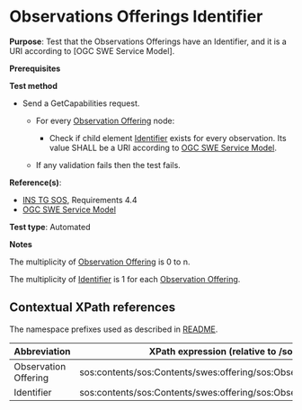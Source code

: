 # Observations Offerings Identifier

**Purpose**: Test that the Observations Offerings have an Identifier, and it is a URI according to [OGC SWE Service Model].

**Prerequisites**

**Test method**

* Send a GetCapabilities request.

    * For every [Observation Offering](#observationOffering) node:

        * Check if child element [Identifier](#identifier) exists for every observation. Its value SHALL be a URI according to [OGC SWE Service Model](http://portal.opengeospatial.org/files/?artifact_id=38476).

    * If any validation fails then the test fails.

**Reference(s)**:

* [INS TG SOS](http://inspire.ec.europa.eu/id/document/tg/download-sos/1.0), Requirements 4.4
* [OGC SWE Service Model](http://portal.opengeospatial.org/files/?artifact_id=38476)

**Test type**: Automated

**Notes**

The multiplicity of [Observation Offering](#observationOffering) is 0 to n.

The multiplicity of [Identifier](#identifier) is 1 for each [Observation Offering](#observationOffering).

## Contextual XPath references

The namespace prefixes used as described in [README](./README.md#namespaces).

| Abbreviation                                               |  XPath expression (relative to /sos:Capabilities) |
| ---------------------------------------------------------- | ------------------------------------------------------------------------- |
| Observation Offering <a name="observationOffering"></a> | sos:contents/sos:Contents/swes:offering/sos:ObservationOffering |
| Identifier <a name="identifier"></a> | sos:contents/sos:Contents/swes:offering/sos:ObservationOffering/swes:identifier |